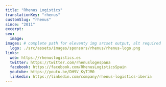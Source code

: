 ```yaml
---
title: "Rhenus Logistics"
translationKey: "rhenus"
customSlug: "rhenus"
since: "2011"
excerpt:
seo:
  image:
images: # complete path for eleventy img srcset output, alt required
  logo: ./src/assets/images/sponsors/rhenus/rhenus-logo.png
links:
  web: https://rhenuslogistics.es
  twitter: https://twitter.com/rhenuslogespana
  facebook: https://facebook.com/RhenusLogisticsSpain
  youtube: https://youtu.be/DH9V_KyTJM0
  linkedin: https://linkedin.com/company/rhenus-logistics-iberia
---
```

